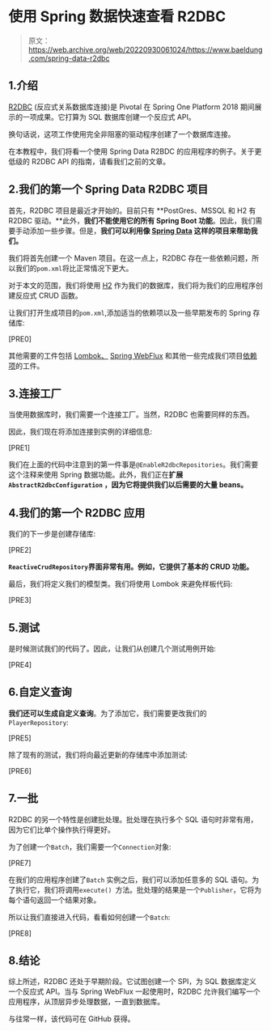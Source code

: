# 使用 Spring 数据快速查看 R2DBC

> 原文：<https://web.archive.org/web/20220930061024/https://www.baeldung.com/spring-data-r2dbc>

## 1.介绍

[R2DBC](https://web.archive.org/web/20220628092444/https://r2dbc.io/) (反应式关系数据库连接)是 Pivotal 在 Spring One Platform 2018 期间展示的一项成果。它打算为 SQL 数据库创建一个反应式 API。

换句话说，这项工作使用完全非阻塞的驱动程序创建了一个数据库连接。

在本教程中，我们将看一个使用 Spring Data R2BDC 的应用程序的例子。关于更低级的 R2DBC API 的指南，请看我们之前的文章。

## 2.我们的第一个 Spring Data R2DBC 项目

首先，R2DBC 项目是最近才开始的。目前只有 **PostGres、MSSQL 和 H2 有 R2DBC 驱动。**此外，**我们不能使用它的所有 Spring Boot 功能**。因此，我们需要手动添加一些步骤。但是，**我们可以利用像 [Spring Data](/web/20220628092444/https://www.baeldung.com/spring-data) 这样的项目来帮助我们。**

我们将首先创建一个 Maven 项目。在这一点上，R2DBC 存在一些依赖问题，所以我们的`pom.xml`将比正常情况下更大。

对于本文的范围，我们将使用 [H2](https://web.archive.org/web/20220628092444/https://search.maven.org/search?q=g:com.h2database) 作为我们的数据库，我们将为我们的应用程序创建反应式 CRUD 函数。

让我们打开生成项目的`pom.xml`,添加适当的依赖项以及一些早期发布的 Spring 存储库:

[PRE0]

其他需要的工件包括 [Lombok、](https://web.archive.org/web/20220628092444/https://search.maven.org/search?q=g:org.projectlombok%20AND%20a:lombok&core=gav) [Spring WebFlux](https://web.archive.org/web/20220628092444/https://search.maven.org/search?q=g:org.springframework.boot%20AND%20a:spring-boot-starter-webflux&core=gav) 和其他一些完成我们项目[依赖项](https://web.archive.org/web/20220628092444/https://github.com/rodrigolgraciano/tutorials/blob/master/spring-5-data-reactive/pom.xml)的工件。

## 3.连接工厂

当使用数据库时，我们需要一个连接工厂。当然，R2DBC 也需要同样的东西。

因此，我们现在将添加连接到实例的详细信息:

[PRE1]

我们在上面的代码中注意到的第一件事是`@EnableR2dbcRepositories`。我们需要这个注释来使用 Spring 数据功能。此外，我们正在**扩展`AbstractR2dbcConfiguration` ，因为它将提供我们以后需要的大量 beans。**

## 4.我们的第一个 R2DBC 应用

我们的下一步是创建存储库:

[PRE2]

**`ReactiveCrudRepository`界面非常有用。例如，它提供了基本的 CRUD 功能。**

最后，我们将定义我们的模型类。我们将使用 Lombok 来避免样板代码:

[PRE3]

## 5.测试

是时候测试我们的代码了。因此，让我们从创建几个测试用例开始:

[PRE4]

## 6.自定义查询

**我们还可以生成自定义查询**。为了添加它，我们需要更改我们的`PlayerRepository`:

[PRE5]

除了现有的测试，我们将向最近更新的存储库中添加测试:

[PRE6]

## 7.一批

R2DBC 的另一个特性是创建批处理。批处理在执行多个 SQL 语句时非常有用，因为它们比单个操作执行得更好。

为了创建一个`Batch`，我们需要一个`Connection`对象:

[PRE7]

在我们的应用程序创建了`Batch` 实例之后，我们可以添加任意多的 SQL 语句。为了执行它，我们将调用`execute() `方法。批处理的结果是一个`Publisher`，它将为每个语句返回一个结果对象。

所以让我们直接进入代码，看看如何创建一个`Batch`:

[PRE8]

## 8.结论

综上所述，R2DBC 还处于早期阶段。它试图创建一个 SPI，为 SQL 数据库定义一个反应式 API。当与 Spring WebFlux 一起使用时，R2DBC 允许我们编写一个应用程序，从顶层异步处理数据，一直到数据库。

与往常一样，该代码可在 GitHub 获得。